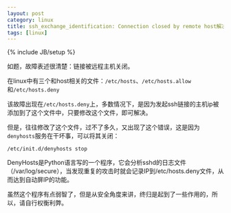 ```yaml
---
layout: post
category: linux
title: ssh_exchange_identification: Connection closed by remote host解决办法
tags: [linux]
---
```

{% include JB/setup %}

如题，故障表述很清楚：链接被远程主机关闭。

在linux中有三个和host相关的文件：`/etc/hosts`、`/etc/hosts.allow`和`/etc/hosts.deny`

该故障出现在`/etc/hosts.deny`上，多数情况下，是因为发起ssh链接的主机ip被添加到了这个文件中，只要修改这个文件，即可解决。

但是，往往修改了这个文件，过不了多久，又出现了这个错误，这是因为`denyhosts`服务在干坏事，可以将其关闭：

	/etc/init.d/denyhosts stop

DenyHosts是Python语言写的一个程序，它会分析sshd的日志文件（/var/log/secure），当发现重复的攻击时就会记录IP到/etc/hosts.deny文件，从而达到自动屏IP的功能。

虽然这个程序有点弱智了，但是从安全角度来讲，终归是起到了一些作用的，所以，请自行权衡利弊。